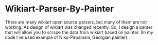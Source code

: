 # Wikiart-Parser-By-Painter

There are many wikiart open source parsers, but many of them are not working. As design of wikiart was changed recently. So, I design a parser that will allow you to scrape the data from wikiart based on painter. (In my code I've used example of Niko-Pirosmani, Georgian painter).
